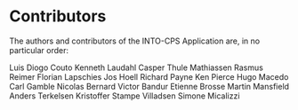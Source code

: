 # Contributors

The authors and contributors of the INTO-CPS Application are, in no particular
order:

Luis Diogo Couto
Kenneth Laudahl
Casper Thule Mathiassen
Rasmus Reimer
Florian Lapschies
Jos Hoell
Richard Payne
Ken Pierce
Hugo Macedo
Carl Gamble
Nicolas Bernard
Victor Bandur
Etienne Brosse
Martin Mansfield
Anders Terkelsen
Kristoffer Stampe Villadsen
Simone Micalizzi

